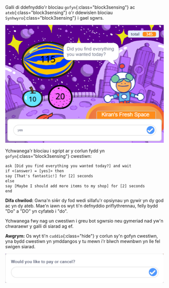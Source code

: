 
Galli di ddefnyddio'r blociau `gofyn`{:class="block3sensing"} ac `ateb`{:class="block3sensing"} o'r ddewislen blociau `Synhwyro`{:class="block3sensing"} i gael sgwrs.

![Deialog gofyn gyda do fel mewnbwn](images/ask-answer.png)

Ychwanega'r blociau i sgript ar y corlun fydd yn `gofyn`{:class="block3sensing"} cwestiwn:

```blocks3
ask [Did you find everything you wanted today?] and wait
if <(answer) = [yes]> then
say [That's fantastic!] for [2] seconds
else
say [Maybe I should add more items to my shop] for [2] seconds
end
```

**Difa chwilod:** Gwna'n siŵr dy fod wedi sillafu'r opsiynau yn gywir yn dy god ac yn dy ateb. Mae'n iawn os wyt ti'n defnyddio priflythrennau, felly bydd "Do" a "DO" yn cyfateb i "do".

Ychwanega fwy nag un cwestiwn i greu bot sgwrsio neu gymeriad nad yw'n chwaraewr y galli di siarad ag ef.

**Awgrym:** Os wyt ti'n `cuddio`{:class="hide"} y corlun sy'n gofyn cwestiwn, yna bydd cwestiwn yn ymddangos y tu mewn i'r blwch mewnbwn yn lle fel swigen siarad.

![Deialog gofyn gyda cwestiwn ynddo](images/ask-hidden-sprite.png)

